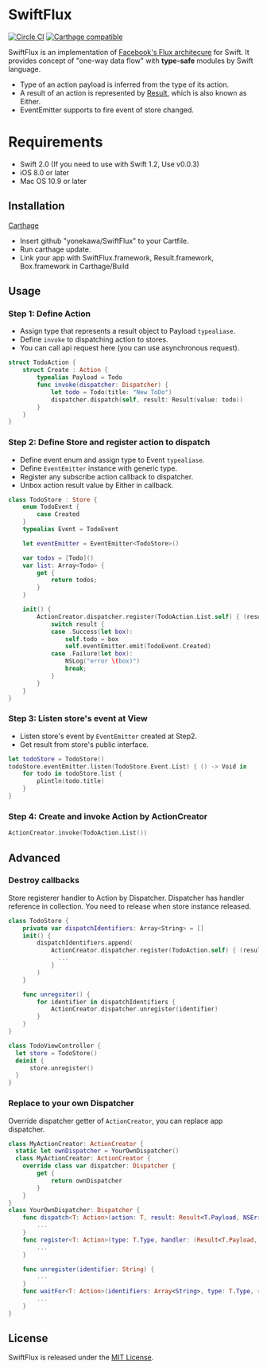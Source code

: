 # SwiftFlux

[![Circle CI](https://img.shields.io/circleci/project/yonekawa/SwiftFlux/master.svg?style=flat)](https://circleci.com/gh/yonekawa/SwiftFlux)
[![Carthage compatible](https://img.shields.io/badge/Carthage-compatible-4BC51D.svg?style=flat)](https://github.com/Carthage/Carthage)

SwiftFlux is an implementation of [Facebook's Flux architecure](https://facebook.github.io/flux/) for Swift.
It provides concept of "one-way data flow" with **type-safe** modules by Swift language.

- Type of an action payload is inferred from the type of its action.
- A result of an action is represented by [Result](https://github.com/antitypical/Result), which is also known as Either.
- EventEmitter supports to fire event of store changed.

# Requirements

- Swift 2.0 (If you need to use with Swift 1.2, Use v0.0.3)
- iOS 8.0 or later
- Mac OS 10.9 or later

## Installation

[Carthage](https://github.com/Carthage/Carthage)

- Insert github "yonekawa/SwiftFlux" to your Cartfile.
- Run carthage update.
- Link your app with SwiftFlux.framework, Result.framework, Box.framework in Carthage/Build

## Usage

### Step 1: Define Action

- Assign type that represents a result object to Payload `typealiase`.
- Define `invoke` to dispatching action to stores.
- You can call api request here (you can use asynchronous request).

```swift
struct TodoAction {
    struct Create : Action {
        typealias Payload = Todo
        func invoke(dispatcher: Dispatcher) {
            let todo = Todo(title: "New ToDo")
            dispatcher.dispatch(self, result: Result(value: todo))
        }
    }
}
```

### Step 2: Define Store and register action to dispatch

- Define event enum and assign type to Event `typealiase`.
- Define `EventEmitter` instance with generic type.
- Register any subscribe action callback to dispatcher.
- Unbox action result value by Either in callback.

```swift
class TodoStore : Store {
    enum TodoEvent {
        case Created
    }
    typealias Event = TodoEvent

    let eventEmitter = EventEmitter<TodoStore>()

    var todos = [Todo]()
    var list: Array<Todo> {
        get {
            return todos;
        }
    }

    init() {
        ActionCreator.dispatcher.register(TodoAction.List.self) { (result) -> Void in
            switch result {
            case .Success(let box):
                self.todo = box
                self.eventEmitter.emit(TodoEvent.Created)
            case .Failure(let box):
                NSLog("error \(box)")
                break;
            }
        }
    }
}
```

### Step 3: Listen store's event at View

- Listen store's event by `EventEmitter` created at Step2.
- Get result from store's public interface.

```swift
let todoStore = TodoStore()
todoStore.eventEmitter.listen(TodoStore.Event.List) { () -> Void in
    for todo in todoStore.list {
        plintln(todo.title)
    }
}
```

### Step 4: Create and invoke Action by ActionCreator

```swift
ActionCreator.invoke(TodoAction.List())
```

## Advanced

### Destroy callbacks

Store registerer handler to Action by Dispatcher.
Dispatcher has handler reference in collection.
You need to release when store instance released.

```swift
class TodoStore {
    private var dispatchIdentifiers: Array<String> = []
    init() {
        dispatchIdentifiers.append(
            ActionCreator.dispatcher.register(TodoAction.self) { (result) -> Void in
              ...
            }
        )
    }

    func unregsiter() {
        for identifier in dispatchIdentifiers {
            ActionCreator.dispatcher.unregister(identifier)
        }
    }
}

class TodoViewController {
  let store = TodoStore()
  deinit {
      store.unregister()
  }
}
```

### Replace to your own Dispatcher

Override dispatcher getter of `ActionCreator`, you can replace app dispatcher.

```swift
class MyActionCreator: ActionCreator {
  static let ownDispatcher = YourOwnDispatcher()
  class MyActionCreator: ActionCreator {
    override class var dispatcher: Dispatcher {
        get {
            return ownDispatcher
        }
    }
}
class YourOwnDispatcher: Dispatcher {
    func dispatch<T: Action>(action: T, result: Result<T.Payload, NSError>) {
        ...
    }
    func register<T: Action>(type: T.Type, handler: (Result<T.Payload, NSError>) -> Void) -> String {
        ...
    }

    func unregister(identifier: String) {
        ...
    }
    func waitFor<T: Action>(identifiers: Array<String>, type: T.Type, result: Result<T.Payload, NSError>) {
        ...
    }
}
```

## License

SwiftFlux is released under the [MIT License](https://github.com/yonekawa/SwiftFlux/blob/master/LICENSE).
